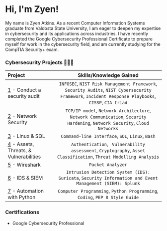 # Hi, I'm Zyen!

My name is Zyen Atkins. As a recent Computer Information Systems graduate from Valdosta State University, I am eager to deepen my expertise in cybersecurity and its applications across industries. I have recently completed the Google Cybersecurity Professional Certificate to prepare myself for work in the cybersecurity field, and am currently studying for the CompTIA Security+ exam.



### Cybersecurity Projects 👨🏾‍💻

| Project | Skills/Knowledge Gained | 
| :--- |:---:|
| [1](https://github.com/Zy3n-218/Zyen-Cybersecurity-Portfolio/tree/main/1%20-%20Conduct%20Security%20Audit) - Conduct a security audit |`INFOSEC`, `NIST Risk Management Framework`, `Security Audits`, `NIST Cybersecurity Framework`, `Incident Response Playbooks`, `CISSP`, `CIA triad`|
| [2](https://github.com/Zy3n-218/Zyen-Cybersecurity-Portfolio/tree/main/2%20-%20Network%20Security) - Network Security | `TCP/IP model`,  `Network Architecture`, `Network Communication`, `Security Hardening`, `Network Security`, `Cloud Networks` | 
| [3](https://github.com/Zy3n-218/Zyen-Cybersecurity-Portfolio/tree/main/3%20-%20Linux%20%26%20SQL) - Linux & SQL | `Command-line Interface`, `SQL`, `Linux`, `Bash` | 
| [4](https://github.com/Zy3n-218/Zyen-Cybersecurity-Portfolio/tree/main/4%20-%20Assets%2C%20Threats%20%26%20Vulnerabilities) - Assets, Threats, & Vulnerabilities | `Authentication`, ` Vulnerability assessment`, `Cryptography`, `Asset Classification`, `Threat Modelling Analysis`|
| [5](https://github.com/Zy3n-218/Zyen-Cybersecurity-Portfolio/tree/main/5%20-%20Wireshark) - Wireshark | `Packet Analyzer`|
| [6](https://github.com/Zy3n-218/Zyen-Cybersecurity-Portfolio/tree/main/6%20-%20SIEM%20%26%20IDS) - IDS & SIEM | `Intrusion Detection System (IDS): Suricata`, `Security Information and Event Management (SIEM): Splunk` |
| [7](https://github.com/Zy3n-218/Zyen-Cybersecurity-Portfolio/tree/main/7%20-%20Python%20Automation) - Automation with Python | `Computer Programming`, `Python Programming`, `Coding`, `PEP 8 Style Guide`| 

### Certifications
* Google Cybersecurity Professional
